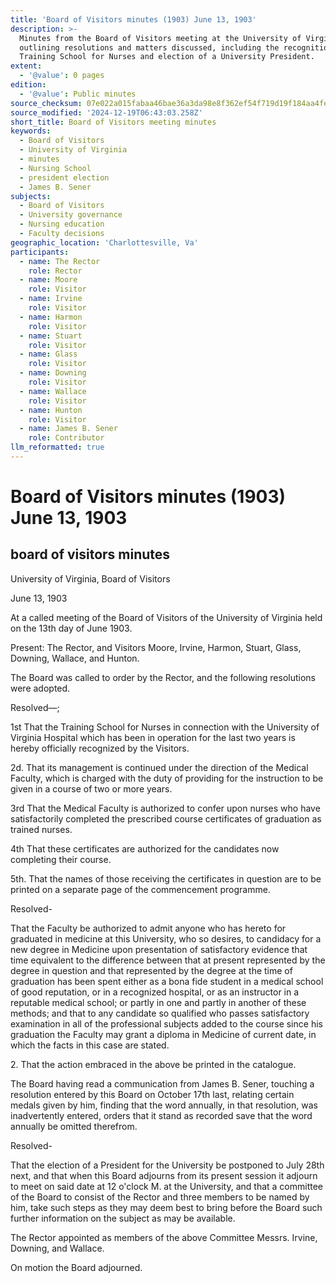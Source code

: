 ```yaml
---
title: 'Board of Visitors minutes (1903) June 13, 1903'
description: >-
  Minutes from the Board of Visitors meeting at the University of Virginia,
  outlining resolutions and matters discussed, including the recognition of the
  Training School for Nurses and election of a University President.
extent:
  - '@value': 0 pages
edition:
  - '@value': Public minutes
source_checksum: 07e022a015fabaa46bae36a3da98e8f362ef54f719d19f184aa4fea17c4317d9
source_modified: '2024-12-19T06:43:03.258Z'
short_title: Board of Visitors meeting minutes
keywords:
  - Board of Visitors
  - University of Virginia
  - minutes
  - Nursing School
  - president election
  - James B. Sener
subjects:
  - Board of Visitors
  - University governance
  - Nursing education
  - Faculty decisions
geographic_location: 'Charlottesville, Va'
participants:
  - name: The Rector
    role: Rector
  - name: Moore
    role: Visitor
  - name: Irvine
    role: Visitor
  - name: Harmon
    role: Visitor
  - name: Stuart
    role: Visitor
  - name: Glass
    role: Visitor
  - name: Downing
    role: Visitor
  - name: Wallace
    role: Visitor
  - name: Hunton
    role: Visitor
  - name: James B. Sener
    role: Contributor
llm_reformatted: true
---
```

# Board of Visitors minutes (1903) June 13, 1903

## board of visitors minutes

University of Virginia, Board of Visitors

June 13, 1903

At a called meeting of the Board of Visitors of the University of Virginia held on the 13th day of June 1903.

Present: The Rector, and Visitors Moore, Irvine, Harmon, Stuart, Glass, Downing, Wallace, and Hunton.

The Board was called to order by the Rector, and the following resolutions were adopted.

Resolved—;

1st That the Training School for Nurses in connection with the University of Virginia Hospital which has been in operation for the last two years is hereby officially recognized by the Visitors.

2d. That its management is continued under the direction of the Medical Faculty, which is charged with the duty of providing for the instruction to be given in a course of two or more years.

3rd That the Medical Faculty is authorized to confer upon nurses who have satisfactorily completed the prescribed course certificates of graduation as trained nurses.

4th That these certificates are authorized for the candidates now completing their course.

5th. That the names of those receiving the certificates in question are to be printed on a separate page of the commencement programme.

Resolved-

That the Faculty be authorized to admit anyone who has hereto for graduated in medicine at this University, who so desires, to candidacy for a new degree in Medicine upon presentation of satisfactory evidence that time equivalent to the difference between that at present represented by the degree in question and that represented by the degree at the time of graduation has been spent either as a bona fide student in a medical school of good reputation, or in a recognized hospital, or as an instructor in a reputable medical school; or partly in one and partly in another of these methods; and that to any candidate so qualified who passes satisfactory examination in all of the professional subjects added to the course since his graduation the Faculty may grant a diploma in Medicine of current date, in which the facts in this case are stated.

2\. That the action embraced in the above be printed in the catalogue.

The Board having read a communication from James B. Sener, touching a resolution entered by this Board on October 17th last, relating certain medals given by him, finding that the word annually, in that resolution, was inadvertently entered, orders that it stand as recorded save that the word annually be omitted therefrom.

Resolved-

That the election of a President for the University be postponed to July 28th next, and that when this Board adjourns from its present session it adjourn to meet on said date at 12 o'clock M. at the University, and that a committee of the Board to consist of the Rector and three members to be named by him, take such steps as they may deem best to bring before the Board such further information on the subject as may be available.

The Rector appointed as members of the above Committee Messrs. Irvine, Downing, and Wallace.

On motion the Board adjourned.
